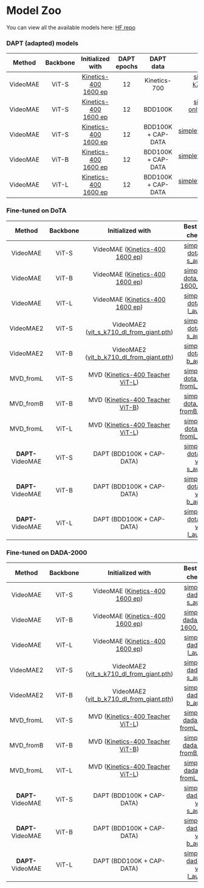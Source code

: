 # Model Zoo

You can view all the available models here: [HF repo](https://huggingface.co/tue-mps/simple-tad/tree/main/models)

### DAPT (adapted) models

|  Method  | Backbone | Initialized with | DAPT epochs |     DAPT data      | Checkpoint |
| :------: |:--------:|:---------------:|:-----------:|:------------------:|:----------:|
| VideoMAE |  ViT-S   | [Kinetics-400 1600 ep](https://github.com/MCG-NJU/VideoMAE/blob/main/MODEL_ZOO.md#kinetics-400) |     12      |    Kinetics-700    |    [simpletad_dapt-k700_videomae-s_ep12.pth](https://huggingface.co/tue-mps/simple-tad/resolve/main/models/DAPT/simpletad_dapt-k700_videomae-s_ep12.pth)    |
| VideoMAE |  ViT-S   | [Kinetics-400 1600 ep](https://github.com/MCG-NJU/VideoMAE/blob/main/MODEL_ZOO.md#kinetics-400) |     12      |      BDD100K       |    [simpletad_dapt-onlybdd_videomae-s_ep12.pth](https://huggingface.co/tue-mps/simple-tad/resolve/main/models/DAPT/simpletad_dapt-onlybdd_videomae-s_ep12.pth)    |
| VideoMAE |  ViT-S   | [Kinetics-400 1600 ep](https://github.com/MCG-NJU/VideoMAE/blob/main/MODEL_ZOO.md#kinetics-400) |     12      | BDD100K + CAP-DATA |    [simpletad_dapt_videomae-s_ep12.pth](https://huggingface.co/tue-mps/simple-tad/resolve/main/models/DAPT/simpletad_dapt_videomae-s_ep12.pth)    |
| VideoMAE |  ViT-B   | [Kinetics-400 1600 ep](https://github.com/MCG-NJU/VideoMAE/blob/main/MODEL_ZOO.md#kinetics-400) |     12      | BDD100K + CAP-DATA |    [simpletad_dapt_videomae-b_ep12.pth](https://huggingface.co/tue-mps/simple-tad/resolve/main/models/DAPT/simpletad_dapt_videomae-b_ep12.pth)    |
| VideoMAE |  ViT-L   | [Kinetics-400 1600 ep](https://github.com/MCG-NJU/VideoMAE/blob/main/MODEL_ZOO.md#kinetics-400) |     12      | BDD100K + CAP-DATA |    [simpletad_dapt_videomae-l_ep12.pth](https://huggingface.co/tue-mps/simple-tad/resolve/main/models/DAPT/simpletad_dapt_videomae-l_ep12.pth)    |


### Fine-tuned on DoTA

|  Method   | Backbone |         Initialized with         | Best AUC<sub>ROC</sub> checkpoint | Best AUC<sub>MCC</sub> checkpoint | AUC<sub>ROC</sub> | AUC<sub>MCC</sub> |
|:---------:|:--------:|:--------------------------------:|:-----------------------:|:-----------------------:|:-------:|---------|
| VideoMAE  |  ViT-S   | VideoMAE ([Kinetics-400 1600 ep](https://github.com/MCG-NJU/VideoMAE/blob/main/MODEL_ZOO.md#kinetics-400)) |          [simpletad_ft-dota_vm1-s_auroc.pth](https://huggingface.co/tue-mps/simple-tad/resolve/main/models/Finetune_DoTA/simpletad_ft-dota_vm1-s_auroc.pth) | [simpletad_ft-dota_vm1-s_aumcc.pth](https://huggingface.co/tue-mps/simple-tad/resolve/main/models/Finetune_DoTA/simpletad_ft-dota_vm1-s_aumcc.pth) | 83.7 | 46.9 |
| VideoMAE  |  ViT-B   | VideoMAE ([Kinetics-400 1600 ep](https://github.com/MCG-NJU/VideoMAE/blob/main/MODEL_ZOO.md#kinetics-400)) |      [simpletad_ft-dota_vm1-b-1600_auroc.pth](https://huggingface.co/tue-mps/simple-tad/resolve/main/models/Finetune_DoTA/simpletad_ft-dota_vm1-b-1600_auroc.pth) | [simpletad_ft-dota_vm1-b-1600_aumcc.pth](https://huggingface.co/tue-mps/simple-tad/resolve/main/models/Finetune_DoTA/simpletad_ft-dota_vm1-b-1600_aumcc.pth) | 86.3 | 54.8 |
| VideoMAE  |  ViT-L   | VideoMAE ([Kinetics-400 1600 ep](https://github.com/MCG-NJU/VideoMAE/blob/main/MODEL_ZOO.md#kinetics-400)) |          [simpletad_ft-dota_vm1-l_auroc.pth](https://huggingface.co/tue-mps/simple-tad/resolve/main/models/Finetune_DoTA/simpletad_ft-dota_vm1-l_auroc.pth) | [simpletad_ft-dota_vm1-l_aumcc.pth](https://huggingface.co/tue-mps/simple-tad/resolve/main/models/Finetune_DoTA/simpletad_ft-dota_vm1-l_aumcc.pth) | 88.2 | 58.7 |
| VideoMAE2 |  ViT-S   | VideoMAE2 ([vit_s_k710_dl_from_giant.pth](https://github.com/OpenGVLab/VideoMAEv2/blob/master/docs/MODEL_ZOO.md#distillation)) | [simpletad_ft-dota_vm2-s_auroc.pth](https://huggingface.co/tue-mps/simple-tad/resolve/main/models/Finetune_DoTA/simpletad_ft-dota_vm2-s_auroc.pth) | [simpletad_ft-dota_vm2-s_aumcc.pth](https://huggingface.co/tue-mps/simple-tad/resolve/main/models/Finetune_DoTA/simpletad_ft-dota_vm2-s_aumcc.pth) | 86.0  | 54.1 |
| VideoMAE2 |  ViT-B   | VideoMAE2 ([vit_b_k710_dl_from_giant.pth](https://github.com/OpenGVLab/VideoMAEv2/blob/master/docs/MODEL_ZOO.md#distillation)) | [simpletad_ft-dota_vm2-b_auroc.pth](https://huggingface.co/tue-mps/simple-tad/resolve/main/models/Finetune_DoTA/simpletad_ft-dota_vm2-b_auroc.pth) | [simpletad_ft-dota_vm2-b_aumcc.pth](https://huggingface.co/tue-mps/simple-tad/resolve/main/models/Finetune_DoTA/simpletad_ft-dota_vm2-b_aumcc.pth) | 86.9 | 55.4 |
| MVD_fromL |  ViT-S   | MVD ([Kinetics-400 Teacher ViT-L](https://github.com/ruiwang2021/mvd/blob/main/MODEL_ZOO.md#kinetics-400)) |    [simpletad_ft-dota_mvd-s-fromL_auroc.pth](https://huggingface.co/tue-mps/simple-tad/resolve/main/models/Finetune_DoTA/simpletad_ft-dota_mvd-s-fromL_auroc.pth) | [simpletad_ft-dota_mvd-s-fromL_aumcc.pth](https://huggingface.co/tue-mps/simple-tad/resolve/main/models/Finetune_DoTA/simpletad_ft-dota_mvd-s-fromL_aumcc.pth) | 85.3 | 53.8 |
| MVD_fromB |  ViT-B   | MVD ([Kinetics-400 Teacher ViT-B](https://github.com/ruiwang2021/mvd/blob/main/MODEL_ZOO.md#kinetics-400)) |    [simpletad_ft-dota_mvd-b-fromB_auroc.pth](https://huggingface.co/tue-mps/simple-tad/resolve/main/models/Finetune_DoTA/simpletad_ft-dota_mvd-b-fromB_auroc.pth) | [simpletad_ft-dota_mvd-b-fromB_aumcc.pth](https://huggingface.co/tue-mps/simple-tad/resolve/main/models/Finetune_DoTA/simpletad_ft-dota_mvd-b-fromB_aumcc.pth) | 86.1 | 54.7 |
| MVD_fromL |  ViT-L   | MVD ([Kinetics-400 Teacher ViT-L](https://github.com/ruiwang2021/mvd/blob/main/MODEL_ZOO.md#kinetics-400)) |    [simpletad_ft-dota_mvd-l-fromL_auroc.pth](https://huggingface.co/tue-mps/simple-tad/resolve/main/models/Finetune_DoTA/simpletad_ft-dota_mvd-l-fromL_auroc.pth) | [simpletad_ft-dota_mvd-l-fromL_aumcc.pth](https://huggingface.co/tue-mps/simple-tad/resolve/main/models/Finetune_DoTA/simpletad_ft-dota_mvd-l-fromL_aumcc.pth) | 87.2 | 58.1 |
| **DAPT-** VideoMAE  |  ViT-S   | DAPT (BDD100K + CAP-DATA) | [simpletad_ft-dota_dapt-vm1-s_auroc.pth](https://huggingface.co/tue-mps/simple-tad/resolve/main/models/Finetune_DoTA/simpletad_ft-dota_dapt-vm1-s_auroc.pth) | [simpletad_ft-dota_dapt-vm1-s_aumcc.pth](https://huggingface.co/tue-mps/simple-tad/resolve/main/models/Finetune_DoTA/simpletad_ft-dota_dapt-vm1-s_aumcc.pth) | 86.4 | 54.0 |
| **DAPT-** VideoMAE  |  ViT-B   | DAPT (BDD100K + CAP-DATA) | [simpletad_ft-dota_dapt-vm1-b_auroc.pth](https://huggingface.co/tue-mps/simple-tad/resolve/main/models/Finetune_DoTA/simpletad_ft-dota_dapt-vm1-b_auroc.pth) | [simpletad_ft-dota_dapt-vm1-b_aumcc.pth](https://huggingface.co/tue-mps/simple-tad/resolve/main/models/Finetune_DoTA/simpletad_ft-dota_dapt-vm1-b_aumcc.pth) | 87.9 | 57.5 |
| **DAPT-** VideoMAE  |  ViT-L   | DAPT (BDD100K + CAP-DATA) | [simpletad_ft-dota_dapt-vm1-l_auroc.pth](https://huggingface.co/tue-mps/simple-tad/resolve/main/models/Finetune_DoTA/simpletad_ft-dota_dapt-vm1-l_auroc.pth) | [simpletad_ft-dota_dapt-vm1-l_aumcc.pth](https://huggingface.co/tue-mps/simple-tad/resolve/main/models/Finetune_DoTA/simpletad_ft-dota_dapt-vm1-l_aumcc.pth) | 88.4 | 58.9 |


### Fine-tuned on DADA-2000

|  Method   | Backbone |         Initialized with         | Best AUC<sub>ROC</sub> checkpoint | Best AUC<sub>MCC</sub> checkpoint | AUC<sub>ROC</sub> | AUC<sub>MCC</sub> |
|:---------:|:--------:|:--------------------------------:|:-----------------------:|:-----------------------:|:-------:|---------|
| VideoMAE  |  ViT-S   | VideoMAE ([Kinetics-400 1600 ep](https://github.com/MCG-NJU/VideoMAE/blob/main/MODEL_ZOO.md#kinetics-400)) |          [simpletad_ft-dada_vm1-s_auroc.pth](https://huggingface.co/tue-mps/simple-tad/resolve/main/models/Finetune_D2K/simpletad_ft-dada_vm1-s_auroc.pth)  | [simpletad_ft-dada_vm1-s_aumcc.pth](https://huggingface.co/tue-mps/simple-tad/resolve/main/models/Finetune_D2K/simpletad_ft-dada_vm1-s_aumcc.pth) | 83.0 | 48.2 |
| VideoMAE  |  ViT-B   | VideoMAE ([Kinetics-400 1600 ep](https://github.com/MCG-NJU/VideoMAE/blob/main/MODEL_ZOO.md#kinetics-400)) |      [simpletad_ft-dada_vm1-b-1600_auroc.pth](https://huggingface.co/tue-mps/simple-tad/resolve/main/models/Finetune_D2K/simpletad_ft-dada_vm1-b-1600_auroc.pth) | [simpletad_ft-dada_vm1-b-1600_aumcc.pth](https://huggingface.co/tue-mps/simple-tad/resolve/main/models/Finetune_D2K/simpletad_ft-dada_vm1-b-1600_aumcc.pth) | 85.4 | 52.2 |
| VideoMAE  |  ViT-L   | VideoMAE ([Kinetics-400 1600 ep](https://github.com/MCG-NJU/VideoMAE/blob/main/MODEL_ZOO.md#kinetics-400)) |          [simpletad_ft-dada_vm1-l_auroc.pth](https://huggingface.co/tue-mps/simple-tad/resolve/main/models/Finetune_D2K/simpletad_ft-dada_vm1-l_auroc.pth) | [simpletad_ft-dada_vm1-l_aumcc.pth](https://huggingface.co/tue-mps/simple-tad/resolve/main/models/Finetune_D2K/simpletad_ft-dada_vm1-l_aumcc.pth) | 87.2 | 55.4 |
| VideoMAE2 |  ViT-S   | VideoMAE2 ([vit_s_k710_dl_from_giant.pth](https://github.com/OpenGVLab/VideoMAEv2/blob/master/docs/MODEL_ZOO.md#distillation)) | [simpletad_ft-dada_vm2-s_auroc.pth](https://huggingface.co/tue-mps/simple-tad/resolve/main/models/Finetune_D2K/simpletad_ft-dada_vm2-s_auroc.pth) | [simpletad_ft-dada_vm2-s_aumcc.pth](https://huggingface.co/tue-mps/simple-tad/resolve/main/models/Finetune_D2K/simpletad_ft-dada_vm2-s_aumcc.pth) | 84.8 | 50.3 |
| VideoMAE2 |  ViT-B   | VideoMAE2 ([vit_b_k710_dl_from_giant.pth](https://github.com/OpenGVLab/VideoMAEv2/blob/master/docs/MODEL_ZOO.md#distillation)) | [simpletad_ft-dada_vm2-b_auroc.pth](https://huggingface.co/tue-mps/simple-tad/resolve/main/models/Finetune_D2K/simpletad_ft-dada_vm2-b_auroc.pth) | [simpletad_ft-dada_vm2-b_aumcc.pth](https://huggingface.co/tue-mps/simple-tad/resolve/main/models/Finetune_D2K/simpletad_ft-dada_vm2-b_aumcc.pth) | 86.3 | 53.3 |
| MVD_fromL |  ViT-S   | MVD ([Kinetics-400 Teacher ViT-L](https://github.com/ruiwang2021/mvd/blob/main/MODEL_ZOO.md#kinetics-400)) |    [simpletad_ft-dada_mvd-s-fromL_auroc.pth](https://huggingface.co/tue-mps/simple-tad/resolve/main/models/Finetune_D2K/simpletad_ft-dada_mvd-s-fromL_auroc.pth) | [simpletad_ft-dada_mvd-s-fromL_aumcc.pth](https://huggingface.co/tue-mps/simple-tad/resolve/main/models/Finetune_D2K/simpletad_ft-dada_mvd-s-fromL_aumcc.pth) | 82.2 | 50.2 |
| MVD_fromB |  ViT-B   | MVD ([Kinetics-400 Teacher ViT-B](https://github.com/ruiwang2021/mvd/blob/main/MODEL_ZOO.md#kinetics-400)) |    [simpletad_ft-dada_mvd-b-fromB_auroc.pth](https://huggingface.co/tue-mps/simple-tad/resolve/main/models/Finetune_D2K/simpletad_ft-dada_mvd-b-fromB_auroc.pth) | [simpletad_ft-dada_mvd-b-fromB_aumcc.pth](https://huggingface.co/tue-mps/simple-tad/resolve/main/models/Finetune_D2K/simpletad_ft-dada_mvd-b-fromB_aumcc.pth) | 84.7 | 50.9 |
| MVD_fromL |  ViT-L   | MVD ([Kinetics-400 Teacher ViT-L](https://github.com/ruiwang2021/mvd/blob/main/MODEL_ZOO.md#kinetics-400)) |    [simpletad_ft-dada_mvd-l-fromL_auroc.pth](https://huggingface.co/tue-mps/simple-tad/resolve/main/models/Finetune_D2K/simpletad_ft-dada_mvd-l-fromL_auroc.pth) | [simpletad_ft-dada_mvd-l-fromL_aumcc.pth](https://huggingface.co/tue-mps/simple-tad/resolve/main/models/Finetune_D2K/simpletad_ft-dada_mvd-l-fromL_aumcc.pth) | 86.1 | 53.7 |
| **DAPT-** VideoMAE  |  ViT-S   | DAPT (BDD100K + CAP-DATA) | [simpletad_ft-dada_dapt-vm1-s_auroc.pth](https://huggingface.co/tue-mps/simple-tad/resolve/main/models/Finetune_D2K/simpletad_ft-dada_dapt-vm1-s_auroc.pth) | [simpletad_ft-dada_dapt-vm1-s_aumcc.pth](https://huggingface.co/tue-mps/simple-tad/resolve/main/models/Finetune_D2K/simpletad_ft-dada_dapt-vm1-s_aumcc.pth) | 85.6 | 52.0 |
| **DAPT-** VideoMAE  |  ViT-B   | DAPT (BDD100K + CAP-DATA) | [simpletad_ft-dada_dapt-vm1-b_auroc.pth](https://huggingface.co/tue-mps/simple-tad/resolve/main/models/Finetune_D2K/simpletad_ft-dada_dapt-vm1-b_auroc.pth) | [simpletad_ft-dada_dapt-vm1-b_aumcc.pth](https://huggingface.co/tue-mps/simple-tad/resolve/main/models/Finetune_D2K/simpletad_ft-dada_dapt-vm1-b_aumcc.pth) | 87.6 | 55.2 |
| **DAPT-** VideoMAE  |  ViT-L   | DAPT (BDD100K + CAP-DATA) | [simpletad_ft-dada_dapt-vm1-l_auroc.pth](https://huggingface.co/tue-mps/simple-tad/resolve/main/models/Finetune_D2K/simpletad_ft-dada_dapt-vm1-l_auroc.pth) | [simpletad_ft-dada_dapt-vm1-l_aumcc.pth](https://huggingface.co/tue-mps/simple-tad/resolve/main/models/Finetune_D2K/simpletad_ft-dada_dapt-vm1-l_aumcc.pth) | 88.5 | 56.8 |
